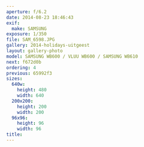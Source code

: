 ```yaml
---
aperture: f/6.2
date: 2014-08-23 18:46:43
exif:
  make: SAMSUNG
exposure: 1/350
file: SAM_6598.JPG
gallery: 2014-holidays-uitgeest
layout: gallery-photo
model: SAMSUNG WB600 / VLUU WB600 / SAMSUNG WB610
next: f672d0b
ordering: 4
previous: 65992f3
sizes:
  640w:
    height: 480
    width: 640
  200x200:
    height: 200
    width: 200
  96x96:
    height: 96
    width: 96
title: 
---
```

